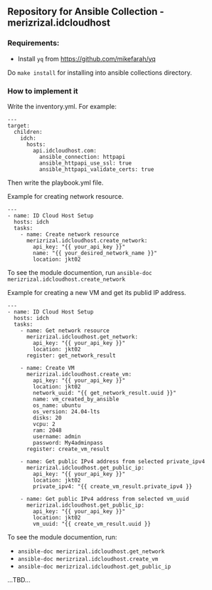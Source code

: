 ## Repository for Ansible Collection - merizrizal.idcloudhost

### Requirements:
- Install `yq` from https://github.com/mikefarah/yq

Do `make install` for installing into ansible collections directory.


### How to implement it
Write the inventory.yml. For example:
```
---
target:
  children:
    idch:
      hosts:
        api.idcloudhost.com:
          ansible_connection: httpapi
          ansible_httpapi_use_ssl: true
          ansible_httpapi_validate_certs: true
```

Then write the playbook.yml file.

Example for creating network resource.
```
---
- name: ID Cloud Host Setup
  hosts: idch
  tasks:
    - name: Create network resource
      merizrizal.idcloudhost.create_network:
        api_key: "{{ your_api_key }}"
        name: "{{ your_desired_network_name }}"
        location: jkt02
```
To see the module documention, run `ansible-doc merizrizal.idcloudhost.create_network`

Example for creating a new VM and get its publid IP address.
```
---
- name: ID Cloud Host Setup
  hosts: idch
  tasks:
    - name: Get network resource
      merizrizal.idcloudhost.get_network:
        api_key: "{{ your_api_key }}"
        location: jkt02
      register: get_network_result

    - name: Create VM
      merizrizal.idcloudhost.create_vm:
        api_key: "{{ your_api_key }}"
        location: jkt02
        network_uuid: "{{ get_network_result.uuid }}"
        name: vm_created_by_ansible
        os_name: ubuntu
        os_version: 24.04-lts
        disks: 20
        vcpu: 2
        ram: 2048
        username: admin
        password: My4adminpass
      register: create_vm_result

    - name: Get public IPv4 address from selected private_ipv4
      merizrizal.idcloudhost.get_public_ip:
        api_key: "{{ your_api_key }}"
        location: jkt02
        private_ipv4: "{{ create_vm_result.private_ipv4 }}

    - name: Get public IPv4 address from selected vm_uuid
      merizrizal.idcloudhost.get_public_ip:
        api_key: "{{ your_api_key }}"
        location: jkt02
        vm_uuid: "{{ create_vm_result.uuid }}
```
To see the module documention, run:
- `ansible-doc merizrizal.idcloudhost.get_network`
- `ansible-doc merizrizal.idcloudhost.create_vm`
- `ansible-doc merizrizal.idcloudhost.get_public_ip`

...TBD...
